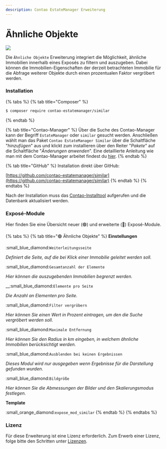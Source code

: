```yaml
---
description: Contao EstateManager Erweiterung
---
```


# Ähnliche Objekte

![](../../.gitbook/assets/produktbild\_aehnliche-objekte\_github.jpg)

Die `Ähnliche Objekte` Erweiterung integriert die Möglichkeit, ähnliche Immobilien innerhalb eines Exposés zu filtern und auszugeben. Dabei können die Immobilien-Eigenschaften der derzeit betrachteten Immobilie für die Abfrage weiterer Objekte durch einen prozentualen Faktor vergröbert werden.

### Installation

{% tabs %}
{% tab title="Composer" %}
```bash
$ composer require contao-estatemanager/similar
```
{% endtab %}

{% tab title="Contao-Manager" %}
Über die Suche des Contao-Manager kann der Begriff `EstateManager` oder `similar` gesucht werden. Anschließen wählt man das Paket `Contao EstateManager Similar` über die Schaltfläche "_hinzufügen_" aus und klickt zum installieren über den Reiter "_Pakete_" auf die Schaltfläche "_Änderungen anwenden_". Eine detaillierte Anleitung wie man mit dem Contao-Manager arbeitet findest du [hier](https://docs.contao.org/manual/de/installation/erweiterungen-installieren/).
{% endtab %}

{% tab title="GitHub" %}
Installation direkt über GitHub:

[https://github.com/contao-estatemanager/similar](https://github.com/contao-estatemanager/similar)
{% endtab %}
{% endtabs %}

Nach der Installation muss das [Contao-Installtool](https://docs.contao.org/manual/de/installation/contao-installtool/) aufgerufen und die Datenbank aktualisiert werden.&#x20;

### Exposé-Module

Hier finden Sie eine Übersicht neuer (🟢) und erweiterte (🔵) Exposé-Module.

{% tabs %}
{% tab title="🟢 Ähnliche Objekte" %}
**Einstellungen**

:small\_blue\_diamond:`Weiterleitungsseite`

_Definiert die Seite, auf die bei Klick einer Immobilie geleitet werden soll._

:small\_blue\_diamond:`Gesamtanzahl der Elemente`

_Hier können die auszugebenden Immobilien begrenzt werden._

__:small\_blue\_diamond:`Elemente pro Seite`

_Die Anzahl an Elementen pro Seite._

:small\_blue\_diamond:`Filter vergröbern`

_Hier können Sie einen Wert in Prozent eintragen, um den die Suche vergröbert werden soll._

:small\_blue\_diamond:`Maximale Entfernung`

_Hier können Sie den Radius in km eingeben, in welchem ähnliche Immobilien berücksichtigt werden._

:small\_blue\_diamond:`Ausblenden bei keinen Ergebnissen`

_Dieses Modul wird nur ausgegeben wenn Ergebnisse für die Darstellung gefunden wurden._

:small\_blue\_diamond:`Bildgröße`

_Hier können Sie die Abmessungen der Bilder und den Skalierungsmodus festlegen._

**Template**

:small\_orange\_diamond:`expose_mod_similar`
{% endtab %}
{% endtabs %}

### Lizenz

Für diese Erweiterung ist eine Lizenz erforderlich. Zum Erwerb einer Lizenz, folge bitte den Schritten unter [Lizenzen](../lizenzen.md).
